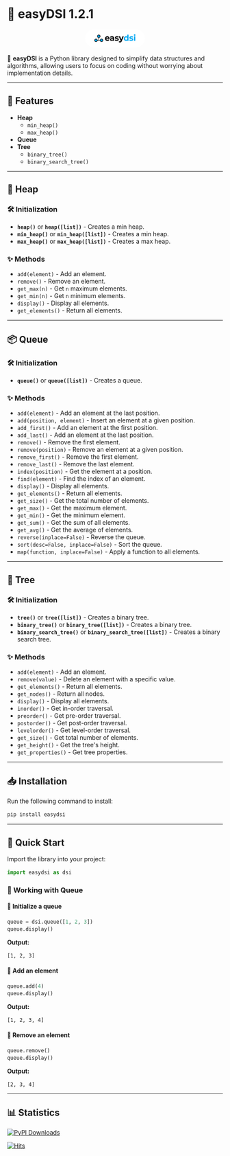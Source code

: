 # 📌 easyDSI 1.2.1

<p align="center">
  <img src="./assets/logo.png" style='width: 20%; background: white; border-radius: 200px; padding: 10px 20px 10px 20px;'/>
</p>

🚀 **easyDSI** is a Python library designed to simplify data structures and algorithms, allowing users to focus on coding without worrying about implementation details.

---

## 📂 Features
- **Heap**
  - `min_heap()`
  - `max_heap()`
- **Queue**
- **Tree**
  - `binary_tree()`
  - `binary_search_tree()`

---

## 🔢 Heap
### 🛠️ Initialization
- **`heap()`** or **`heap([list])`** - Creates a min heap.
- **`min_heap()`** or **`min_heap([list])`** - Creates a min heap.
- **`max_heap()`** or **`max_heap([list])`** - Creates a max heap.

### ✨ Methods
- `add(element)` - Add an element.
- `remove()` - Remove an element.
- `get_max(n)` - Get `n` maximum elements.
- `get_min(n)` - Get `n` minimum elements.
- `display()` - Display all elements.
- `get_elements()` - Return all elements.

---

## 📦 Queue
### 🛠️ Initialization
- **`queue()`** or **`queue([list])`** - Creates a queue.

### ✨ Methods
- `add(element)` - Add an element at the last position.
- `add(position, element)` - Insert an element at a given position.
- `add_first()` - Add an element at the first position.
- `add_last()` - Add an element at the last position.
- `remove()` - Remove the first element.
- `remove(position)` - Remove an element at a given position.
- `remove_first()` - Remove the first element.
- `remove_last()` - Remove the last element.
- `index(position)` - Get the element at a position.
- `find(element)` - Find the index of an element.
- `display()` - Display all elements.
- `get_elements()` - Return all elements.
- `get_size()` - Get the total number of elements.
- `get_max()` - Get the maximum element.
- `get_min()` - Get the minimum element.
- `get_sum()` - Get the sum of all elements.
- `get_avg()` - Get the average of elements.
- `reverse(inplace=False)` - Reverse the queue.
- `sort(desc=False, inplace=False)` - Sort the queue.
- `map(function, inplace=False)` - Apply a function to all elements.

---

## 🌳 Tree
### 🛠️ Initialization
- **`tree()`** or **`tree([list])`** - Creates a binary tree.
- **`binary_tree()`** or **`binary_tree([list])`** - Creates a binary tree.
- **`binary_search_tree()`** or **`binary_search_tree([list])`** - Creates a binary search tree.

### ✨ Methods
- `add(element)` - Add an element.
- `remove(value)` - Delete an element with a specific value.
- `get_elements()` - Return all elements.
- `get_nodes()` - Return all nodes.
- `display()` - Display all elements.
- `inorder()` - Get in-order traversal.
- `preorder()` - Get pre-order traversal.
- `postorder()` - Get post-order traversal.
- `levelorder()` - Get level-order traversal.
- `get_size()` - Get total number of elements.
- `get_height()` - Get the tree's height.
- `get_properties()` - Get tree properties.

---

## 📥 Installation
Run the following command to install:
```sh
pip install easydsi
```

---

## 🚀 Quick Start
Import the library into your project:
```python
import easydsi as dsi
```

### 🎯 Working with Queue
#### 🔹 Initialize a queue
```python
queue = dsi.queue([1, 2, 3])
queue.display()
```
**Output:**
```
[1, 2, 3]
```

#### 🔹 Add an element
```python
queue.add(4)
queue.display()
```
**Output:**
```
[1, 2, 3, 4]
```

#### 🔹 Remove an element
```python
queue.remove()
queue.display()
```
**Output:**
```
[2, 3, 4]
```

---

## 📊 Statistics
[![PyPI Downloads](https://static.pepy.tech/badge/easydsi)](https://pepy.tech/projects/easydsi)

[![Hits](https://hits.seeyoufarm.com/api/count/incr/badge.svg?url=https%3A%2F%2Fgithub.com%2Ffazil2003%2Feasydsi&count_bg=%2379C83D&title_bg=%23555555&icon=&icon_color=%23E7E7E7&title=hits&edge_flat=false)](https://hits.seeyoufarm.com)
